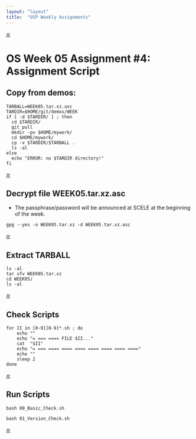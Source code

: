 ```yaml
---
layout: "layout"
title:  "OSP Weekly Assignments"
---
```


[&#x213C;](#idxXXX)<br id="idx000">
# OS Week 05 Assignment #4: Assignment Script

## Copy from demos:
```
TARBALL=WEEK05.tar.xz.asc
TARDIR=$HOME/git/demos/WEEK
if [ -d $TARDIR/ ] ; then
  cd $TARDIR/
  git pull
  mkdir -pv $HOME/mywork/
  cd $HOME/mywork/
  cp -v $TARDIR/$TARBALL .
  ls -al
else
  echo "ERROR: no $TARDIR directory!"
fi

```

[&#x213C;](#idxXXX)<br id="idx001">

## Decrypt file WEEK05.tar.xz.asc

* The passphrase/password will be announced at SCELE at the beginning of the week.

```
gpg --yes -o WEEK05.tar.xz -d WEEK05.tar.xz.asc

```

[&#x213C;](#)<br id="idx002">
## Extract TARBALL
```
ls -al
tar xfv WEEK05.tar.xz
cd WEEK05/
ls -al

```

[&#x213C;](#)<br id="idx003">
## Check Scripts
```
for II in [0-9][0-9]*.sh ; do
    echo ""
    echo "= === ==== FILE $II..."
    cat  "$II"
    echo "= === ==== ==== ==== ==== ==== ==== ===="
    echo ""
    sleep 2
done

```

[&#x213C;](#)<br id="idx004">
## Run Scripts
```
bash 00_Basic_Check.sh

bash 01_Version_Check.sh

```

[&#x213C;](#)<br id="idxXXX">
<br>

